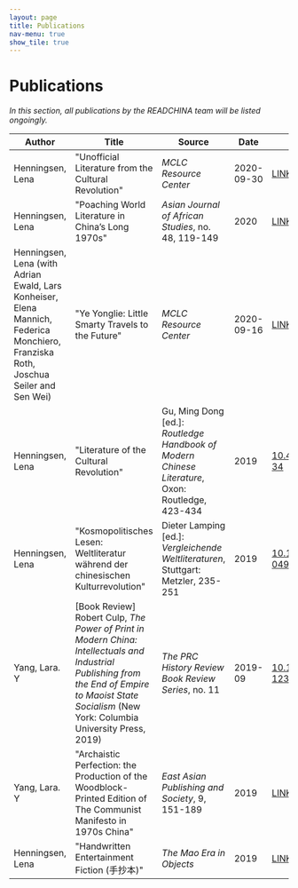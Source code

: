 ```yaml
---
layout: page
title: Publications
nav-menu: true
show_tile: true
---
```

# Publications
*In this section, all publications by the READCHINA team will be listed ongoingly.*

<!-- Please use a unified citation style  -->

<div class="table-wrapper">
	<table>
		<thead>
			<tr>
				<th>Author</th>
				<th>Title</th>
				<th>Source</th>
				<th>Date</th>
				<th>DOI / Link</th>
			</tr>
		</thead>
		<tbody>
			<tr>
				<td>Henningsen, Lena</td>				
				<td>"Unofficial Literature from the Cultural Revolution"</td>
				<td><i>MCLC Resource Center</i></td>
				<td>2020-09-30</td>
				<td><a href="https://u.osu.edu/mclc/log-in/" target="_blank" rel="noopener noreferrer">LINK</a></td>
			</tr>
			<tr>
				<td>Henningsen, Lena</td>				
				<td>"Poaching World Literature in China’s Long 1970s"</td>
				<td><i>Asian Journal of African Studies</i>, no. 48, 119-149</td>
				<td>2020</td>
				<td><a href="https://www.researchgate.net/publication/342521654_POACHING_WORLD_LITERATURE_IN_CHINA%27S_LONG_1970s_Asian_Journal_of_African_Studies" target="_blank" rel="noopener noreferrer">LINK</a></td>
			</tr>
			<tr>
				<td>Henningsen, Lena (with Adrian Ewald, Lars Konheiser, Elena Mannich, Federica Monchiero, Franziska Roth, Joschua Seiler and Sen Wei)</td>				
				<td>"Ye Yonglie: Little Smarty Travels to the Future"</td>
				<td><i>MCLC Resource Center</i></td>
				<td>2020-09-16</td>
				<td><a href="https://u.osu.edu/mclc/online-series/little-smarty-travels-to-the-future/" target="_blank" rel="noopener noreferrer">LINK</a></td>
			</tr>
			<tr>
				<td>Henningsen, Lena</td>				
				<td>"Literature of the Cultural Revolution"</td>
				<td>Gu, Ming Dong [ed.]: <i>Routledge Handbook of Modern Chinese Literature</i>, Oxon: Routledge, 423-434</td>
				<td>2019</td>
				<td><a href="https://www.routledgehandbooks.com/doi/10.4324/9781315626994-34" target="_blank" rel="noopener noreferrer">10.4324/9781315626994-34</a></td>
			</tr>
			<tr>
				<td>Henningsen, Lena</td>
				<td>"Kosmopolitisches Lesen: Weltliteratur während der chinesischen Kulturrevolution"</td>
				<td>Dieter Lamping [ed.]: <i>Vergleichende Weltliteraturen</i>, Stuttgart: Metzler, 235-251</td>
				<td>2019</td>
				<td><a href="https://doi.org/10.1007/978-3-476-04925-4_16" target="_blank" rel="noopener noreferrer">10.1007/978-3-476-04925-4_16</a></td>
			</tr>
			<tr>
				<td>Yang, Lara. Y</td>
				<td>[Book Review] Robert Culp, <i>The Power of Print in Modern China: Intellectuals and Industrial Publishing from the End of Empire to Maoist State Socialism</i> (New York: Columbia University Press, 2019)</td>
				<td><i>The PRC History Review Book Review Series</i>, no. 11</td>
				<td>2019-09</td>
				<td><a href="https://doi.org/10.1163/22106286-12341334" target="_blank" rel="noopener noreferrer">10.1163/22106286-12341334</a></td>
			</tr>
					<tr>
				<td>Yang, Lara. Y</td>
				<td>"Archaistic Perfection: the Production of the Woodblock-Printed Edition of The Communist Manifesto in 1970s China"</td>
				<td><i>East Asian Publishing and Society</i>, 9, 151-189</td>
				<td>2019</td>
				<td><a href="http://prchistory.org/wp-content/uploads/2019/09/Culp_review.pdf" target="_blank" rel="noopener noreferrer">LINK</a></td>
			</tr>
			<tr>
				<td>Henningsen, Lena</td>				
				<td>"Handwritten Entertainment Fiction (手抄本)"</td>
				<td><i>The Mao Era in Objects</i></td>
				<td>2019</td>
				<td><a href="https://maoeraobjects.ac.uk/object-biographies/handwritten-entertainment-fiction-手抄本/" target="_blank" rel="noopener noreferrer">LINK</a></td>
			</tr>
		</tbody>
	</table>
</div>
